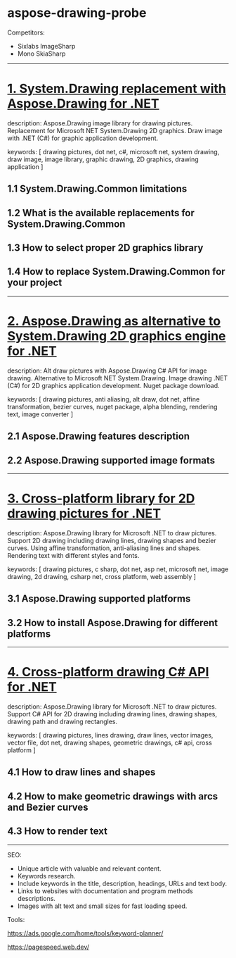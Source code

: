# aspose-drawing-probe

Competitors:

- Sixlabs ImageSharp
- Mono SkiaSharp

---

# [1. System.Drawing replacement with Aspose.Drawing for .NET](./system_drawing_replacement_with_aspose.md)

description: Aspose.Drawing image library for drawing pictures. Replacement for Microsoft NET System.Drawing 2D graphics. Draw image with .NET (C#) for graphic application development.

keywords: [
drawing pictures,
dot net,
c#,
microsoft net,
system drawing,
draw image,
image library,
graphic drawing,
2D graphics,
drawing application
]

## 1.1 System.Drawing.Common limitations

## 1.2 What is the available replacements for System.Drawing.Common

## 1.3 How to select proper 2D graphics library 

## 1.4 How to replace System.Drawing.Common for your project

---


# [2. Aspose.Drawing as alternative to System.Drawing 2D graphics engine for .NET](./alternative_to_system_drawing_with_aspose.md)

description: Alt draw pictures with Aspose.Drawing C# API for image drawing. Alternative to Microsoft NET System.Drawing. Image drawing .NET (C#) for 2D graphics application development. Nuget package download.

keywords: [
drawing pictures,
anti aliasing,
alt draw,
dot net,
affine transformation,
bezier curves,
nuget package,
alpha blending,
rendering text,
image converter
]

## 2.1 Aspose.Drawing features description

## 2.2 Aspose.Drawing supported image formats

---


# [3. Cross-platform library for 2D drawing pictures for .NET](./cross_platform_graphics_for_cs_net.md)

description: Aspose.Drawing library for Microsoft .NET to draw pictures. Support 2D drawing including drawing lines, drawing shapes and bezier curves. Using affine transformation, anti-aliasing lines and shapes. Rendering text with different styles and fonts.

keywords: [
drawing pictures,
c sharp,
dot net,
asp net,
microsoft net,
image drawing,
2d drawing,
csharp net,
cross platform,
web assembly
]

## 3.1 Aspose.Drawing supported platforms

## 3.2 How to install Aspose.Drawing for different platforms

---


# [4. Cross-platform drawing C# API for .NET](./cross_platform_drawing_api_cs_net.md)

description: Aspose.Drawing library for Microsoft .NET to draw pictures. Support C# API for 2D drawing including drawing lines, drawing shapes, drawing path and drawing rectangles.

keywords: [
drawing pictures,
lines drawing,
draw lines,
vector images,
vector file,
dot net,
drawing shapes,
geometric drawings,
c# api,
cross platform
]

## 4.1 How to draw lines and shapes

## 4.2 How to make geometric drawings with arcs and Bezier curves

## 4.3 How to render text

---

SEO:

- Unique article with valuable and relevant content.
- Keywords research.
- Include keywords in the title, description, headings, URLs and text body.
- Links to websites with documentation and program methods descriptions.
- Images with alt text and small sizes for fast loading speed.

Tools:

https://ads.google.com/home/tools/keyword-planner/

https://pagespeed.web.dev/
